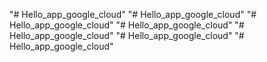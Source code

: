 "# Hello_app_google_cloud" 
"# Hello_app_google_cloud" 
"# Hello_app_google_cloud" 
"# Hello_app_google_cloud" 
"# Hello_app_google_cloud" 
"# Hello_app_google_cloud" 
"# Hello_app_google_cloud" 
